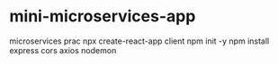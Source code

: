 # mini-microservices-app
microservices prac
npx create-react-app client
npm init -y
npm install express cors axios nodemon
